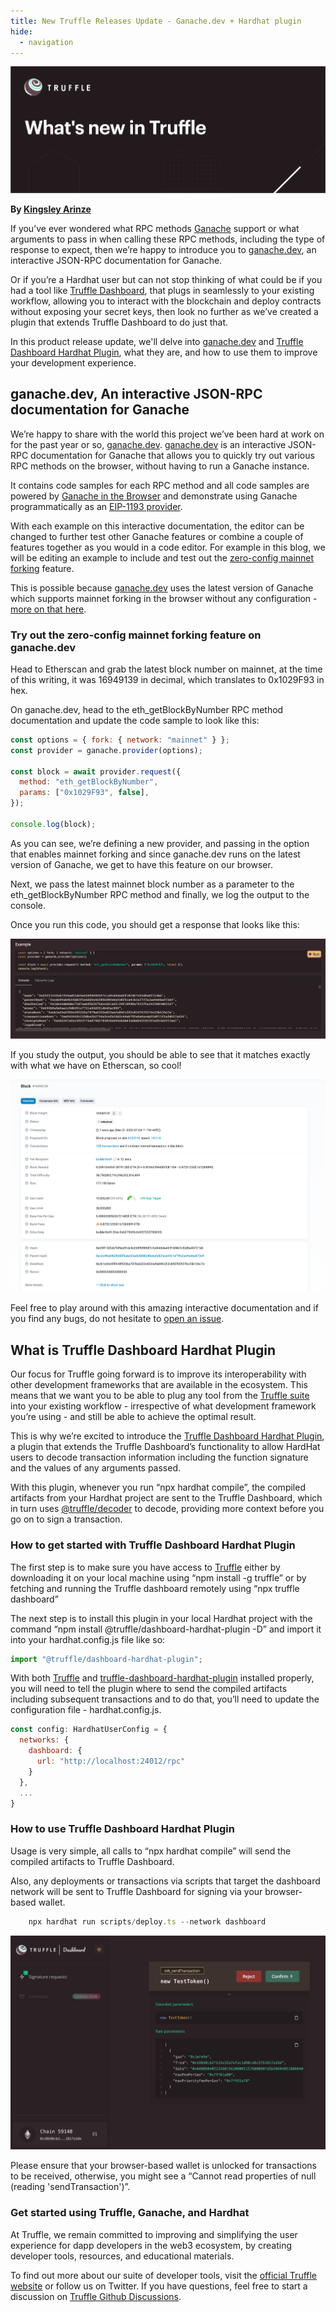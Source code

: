 ```yaml
---
title: New Truffle Releases Update - Ganache.dev + Hardhat plugin
hide:
  - navigation
---
```


![Blog header - New Truffle Releases Update](./what-is-new-in-truffle-banner.png)

**By [Kingsley Arinze](https://www.linkedin.com/in/bruzzy)**

If you’ve ever wondered what RPC methods [Ganache](https://trufflesuite.com/ganache/) support or what arguments to pass in when calling these RPC methods, including the type of response to expect, then we’re happy to introduce you to [ganache.dev](http://ganache.dev), an interactive JSON-RPC documentation for Ganache.

Or if you’re a Hardhat user but can not stop thinking of what could be if you had a tool like [Truffle Dashboard](https://trufflesuite.com/blog/introducing-truffle-dashboard/), that plugs in seamlessly to your existing workflow, allowing you to interact with the blockchain and deploy contracts without exposing your secret keys, then look no further as we’ve created a plugin that extends Truffle Dashboard to do just that.

In this product release update, we'll delve into [ganache.dev](http://ganache.dev) and [Truffle Dashboard Hardhat Plugin](https://www.npmjs.com/package/@truffle/dashboard-hardhat-plugin), what they are, and how to use them to improve your development experience.

## ganache.dev, An interactive JSON-RPC documentation for Ganache

We’re happy to share with the world this project we’ve been hard at work on for the past year or so, [ganache.dev](http://ganache.dev). [ganache.dev](http://ganache.dev) is an interactive JSON-RPC documentation for Ganache that allows you to quickly try out various RPC methods on the browser, without having to run a Ganache instance.

It contains code samples for each RPC method and all code samples are powered by [Ganache in the Browser](https://github.com/trufflesuite/ganache/#browser-use) and demonstrate using Ganache programmatically as an [EIP-1193 provider](https://github.com/trufflesuite/ganache/#as-an-eip-1193-provider-only).

With each example on this interactive documentation, the editor can be changed to further test other Ganache features or combine a couple of features together as you would in a code editor. For example in this blog, we will be editing an example to include and test out the [zero-config mainnet forking](https://trufflesuite.com/blog/three-new-ganache-features-to-improve-your-developer-experience/#zero-config-mainnet-forking-now-available-in-the-browser) feature.

This is possible because [ganache.dev](http://Ganache.dev) uses the latest version of Ganache which supports mainnet forking in the browser without any configuration - [more on that here](https://trufflesuite.com/blog/three-new-ganache-features-to-improve-your-developer-experience/#zero-config-mainnet-forking-now-available-in-the-browser).

### Try out the zero-config mainnet forking feature on ganache.dev

Head to Etherscan and grab the latest block number on mainnet, at the time of this writing, it was 16949139 in decimal, which translates to 0x1029F93 in hex.

On ganache.dev, head to the eth_getBlockByNumber RPC method documentation and update the code sample to look like this:

```javascript
const options = { fork: { network: "mainnet" } };
const provider = ganache.provider(options);

const block = await provider.request({
  method: "eth_getBlockByNumber",
  params: ["0x1029F93", false],
});

console.log(block);
```

As you can see, we’re defining a new provider, and passing in the option that enables mainnet forking and since ganache.dev runs on the latest version of Ganache, we get to have this feature on our browser.

Next, we pass the latest mainnet block number as a parameter to the eth_getBlockByNumber RPC method and finally, we log the output to the console.

Once you run this code, you should get a response that looks like this:

![Image of ganache.dev](./getBlockByNumber.png)

If you study the output, you should be able to see that it matches exactly with what we have on Etherscan, so cool!

![Image of etherscan](./etherscan.png)

Feel free to play around with this amazing interactive documentation and if you find any bugs, do not hesitate to [open an issue](https://github.com/trufflesuite/ganache/issues/new).

## What is Truffle Dashboard Hardhat Plugin

Our focus for Truffle going forward is to improve its interoperability with other development frameworks that are available in the ecosystem. This means that we want you to be able to plug any tool from the [Truffle suite](https://trufflesuite.com/blog/) into your existing workflow - irrespective of what development framework you’re using - and still be able to achieve the optimal result.

This is why we’re excited to introduce the [Truffle Dashboard Hardhat Plugin](https://www.npmjs.com/package/@truffle/dashboard-hardhat-plugin), a plugin that extends the Truffle Dashboard’s functionality to allow HardHat users to decode transaction information including the function signature and the values of any arguments passed.

With this plugin, whenever you run “npx hardhat compile”, the compiled artifacts from your Hardhat project are sent to the Truffle Dashboard, which in turn uses [@truffle/decoder](https://trufflesuite.com/docs/truffle/codec/modules/_truffle_decoder.html) to decode, providing more context before you go on to sign a transaction.

### How to get started with Truffle Dashboard Hardhat Plugin

The first step is to make sure you have access to [Truffle](https://trufflesuite.com/truffle/) either by downloading it on your local machine using “npm install -g truffle” or by fetching and running the Truffle dashboard remotely using “npx truffle dashboard”

The next step is to install this plugin in your local Hardhat project with the command “npm install @truffle/dashboard-hardhat-plugin -D” and import it into your hardhat.config.js file like so:

```javascript
import "@truffle/dashboard-hardhat-plugin";
```

With both [Truffle](https://trufflesuite.com/truffle/) and [truffle-dashboard-hardhat-plugin](https://www.npmjs.com/package/@truffle/dashboard-hardhat-plugin) installed properly, you will need to tell the plugin where to send the compiled artifacts including subsequent transactions and to do that, you’ll need to update the configuration file - hardhat.config.js.

```javascript
const config: HardhatUserConfig = {
  networks: {
    dashboard: {
      url: "http://localhost:24012/rpc"
    }
  },
  ...
}
```

### How to use Truffle Dashboard Hardhat Plugin

Usage is very simple, all calls to “npx hardhat compile” will send the compiled artifacts to Truffle Dashboard.

Also, any deployments or transactions via scripts that target the dashboard network will be sent to Truffle Dashboard for signing via your browser-based wallet.

```javascript
	npx hardhat run scripts/deploy.ts --network dashboard
```

![Image of Truffle dashboard](./dashboard-view.jpg)

Please ensure that your browser-based wallet is unlocked for transactions to be received, otherwise, you might see a “Cannot read properties of null (reading 'sendTransaction')”.

### Get started using Truffle, Ganache, and Hardhat

At Truffle, we remain committed to improving and simplifying the user experience for dapp developers in the web3 ecosystem, by creating developer tools, resources, and educational materials.

To find out more about our suite of developer tools, visit the [official Truffle website](https://trufflesuite.com/) or follow us on Twitter. If you have questions, feel free to start a discussion on [Truffle Github Discussions](https://github.com/orgs/trufflesuite/discussions).
